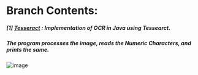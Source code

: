 # **Branch Contents:**

##### [1] [Tesseract](https://github.com/rahulvaish/OpticalCharacterRecognition-Java/tree/Tesseract) :  Implementation of OCR in Java using Tessearct.
##### The program processes the image, reads the Numeric Characters, and prints the same.
![image](https://user-images.githubusercontent.com/689226/49731204-9df75880-fca0-11e8-91a0-5c2b2ae97255.png)
